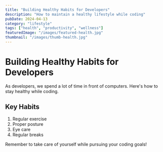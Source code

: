 ```yaml
---
title: "Building Healthy Habits for Developers"
description: "How to maintain a healthy lifestyle while coding"
pubDate: 2024-04-13
category: "lifestyle"
tags: ["health", "productivity", "wellness"]
featuredImage: "/images/featured-health.jpg"
thumbnail: "/images/thumb-health.jpg"
---
```


# Building Healthy Habits for Developers

As developers, we spend a lot of time in front of computers. Here's how to stay healthy while coding.

## Key Habits

1. Regular exercise
2. Proper posture
3. Eye care
4. Regular breaks

Remember to take care of yourself while pursuing your coding goals!